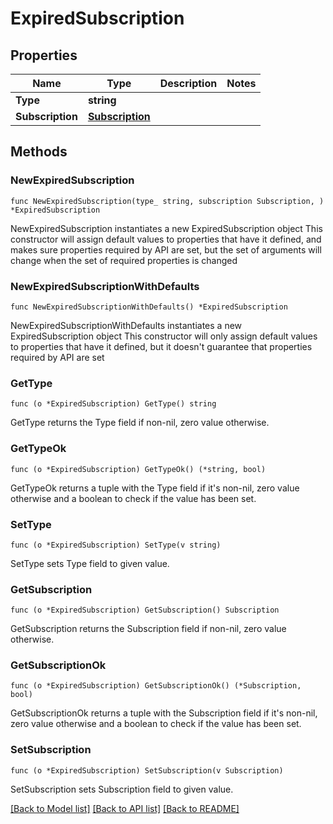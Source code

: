 # ExpiredSubscription

## Properties

Name | Type | Description | Notes
------------ | ------------- | ------------- | -------------
**Type** | **string** |  | 
**Subscription** | [**Subscription**](Subscription.md) |  | 

## Methods

### NewExpiredSubscription

`func NewExpiredSubscription(type_ string, subscription Subscription, ) *ExpiredSubscription`

NewExpiredSubscription instantiates a new ExpiredSubscription object
This constructor will assign default values to properties that have it defined,
and makes sure properties required by API are set, but the set of arguments
will change when the set of required properties is changed

### NewExpiredSubscriptionWithDefaults

`func NewExpiredSubscriptionWithDefaults() *ExpiredSubscription`

NewExpiredSubscriptionWithDefaults instantiates a new ExpiredSubscription object
This constructor will only assign default values to properties that have it defined,
but it doesn't guarantee that properties required by API are set

### GetType

`func (o *ExpiredSubscription) GetType() string`

GetType returns the Type field if non-nil, zero value otherwise.

### GetTypeOk

`func (o *ExpiredSubscription) GetTypeOk() (*string, bool)`

GetTypeOk returns a tuple with the Type field if it's non-nil, zero value otherwise
and a boolean to check if the value has been set.

### SetType

`func (o *ExpiredSubscription) SetType(v string)`

SetType sets Type field to given value.


### GetSubscription

`func (o *ExpiredSubscription) GetSubscription() Subscription`

GetSubscription returns the Subscription field if non-nil, zero value otherwise.

### GetSubscriptionOk

`func (o *ExpiredSubscription) GetSubscriptionOk() (*Subscription, bool)`

GetSubscriptionOk returns a tuple with the Subscription field if it's non-nil, zero value otherwise
and a boolean to check if the value has been set.

### SetSubscription

`func (o *ExpiredSubscription) SetSubscription(v Subscription)`

SetSubscription sets Subscription field to given value.



[[Back to Model list]](../README.md#documentation-for-models) [[Back to API list]](../README.md#documentation-for-api-endpoints) [[Back to README]](../README.md)


